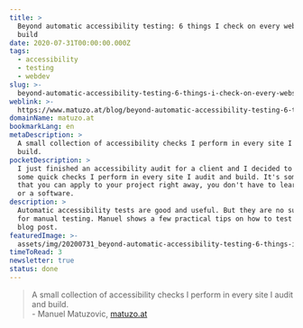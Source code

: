 ```yaml
---
title: >
  Beyond automatic accessibility testing: 6 things I check on every website I
  build
date: 2020-07-31T00:00:00.000Z
tags:
  - accessibility
  - testing
  - webdev
slug: >-
  beyond-automatic-accessibility-testing-6-things-i-check-on-every-website-i-build
weblink: >-
  https://www.matuzo.at/blog/beyond-automatic-accessibility-testing-6-things-i-check-on-every-website-i-build/
domainName: matuzo.at
bookmarkLang: en
metaDescription: >
  A small collection of accessibility checks I perform in every site I audit and
  build.
pocketDescription: >
  I just finished an accessibility audit for a client and I decided to share
  some quick checks I perform in every site I audit and build. It's something
  that you can apply to your project right away, you don't have to learn a tool
  or a software.
description: >
  Automatic accessibility tests are good and useful. But they are no substitute
  for manual testing. Manuel shows a few practical tips on how to test in his
  blog post.
featuredImage: >-
  assets/img/20200731_beyond-automatic-accessibility-testing-6-things-i-check-on-every-website-i-build.png
timeToRead: 3
newsletter: true
status: done
---
```

<blockquote lang="en">A small collection of accessibility checks I perform in every site I audit and build.
<footer>- Manuel Matuzovic, <a href="https://www.matuzo.at/blog/beyond-automatic-accessibility-testing-6-things-i-check-on-every-website-i-build/">matuzo.at</a></footer></blockquote>
